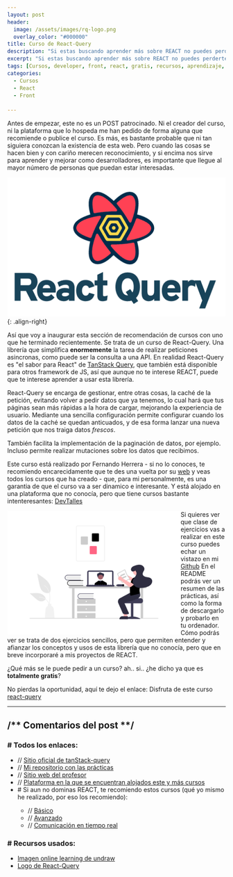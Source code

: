 ```yaml
---
layout: post
header:
  image: /assets/images/rq-logo.png
  overlay_color: "#000000"
title: Curso de React-Query
description: "Si estas buscando aprender más sobre REACT no puedes perderte este curso GRATUITO de devtalles."
excerpt: "Si estas buscando aprender más sobre REACT no puedes perderte este curso GRATUITO de devtalles."
tags: [Cursos, developer, front, react, gratis, recursos, aprendizaje, e-learning]
categories: 
  - Cursos
  - React
  - Front

---    
```



Antes de empezar, este no es un POST patrocinado. Ni el creador del curso, ni la plataforma que lo hospeda me han pedido de forma alguna que recomiende o publice el curso. Es más, es bastante probable que ni tan siguiera conozcan la existencia de esta web. Pero cuando las cosas se hacen bien y con cariño merecen reconocimiento, y si encima nos sirve para aprender y mejorar como desarrolladores, es importante que llegue al mayor número de personas que puedan estar interesadas.

![RQ Logo](/assets/images/rq-logo.png){: .align-right}

Así que voy a inaugurar esta sección de recomendación de cursos con uno que he terminado recientemente. Se trata de un curso de React-Query. Una librería que simplifica __enormemente__ la tarea de realizar peticiones asincronas, como puede ser la consulta a una API. En realidad React-Query es "el sabor para React" de [TanStack Query](https://tanstack.com/query/v3/), que también está disponible para otros framework de JS, así que aunque no te interese REACT, puede que te interese aprender a usar esta librería.

React-Query se encarga de gestionar, entre otras cosas, la caché de la petición, evitando volver a pedir datos que ya tenemos, lo cual hará que tus páginas sean más rápidas a la hora de cargar, mejorando la experiencia de usuario. Mediante una sencilla configuración permite configurar cuando los datos de la caché se quedan anticuados, y de esa forma lanzar una nueva petición que nos traiga datos *frescos*.

También facilita la implementación de la paginación de datos, por ejemplo. Incluso permite realizar mutaciones sobre los datos que recibimos.

Este curso está realizado por Fernando Herrera - si no lo conoces, te recomiendo encarecidamente que te des una vuelta por su [web](https://fernando-herrera.com/) y veas todos los cursos que ha creado - que, para mi personalmente, es una garantia de que el curso va a ser dinamico e interesante. Y está alojado en una plataforma que no conocía, pero que tiene cursos bastante intenteresantes: [DevTalles](https://cursos.devtalles.com/)

<img src="/assets/images/learn.png" align="left" width='400px'/>

Si quieres ver que clase de ejercicios vas a realizar en este curso puedes echar un vistazo en mi [Github](https://github.com/crakernano/curso-react-query) En el README podrás ver un resumen de las prácticas, así como la forma de descargarlo y probarlo en tu ordenador. Cómo podrás ver se trata de dos ejercicios sencillos, pero que permiten entender y afianzar los conceptos y usos de esta librería que no conocía, pero que en breve incorporaré a mis proyectos de REACT.

¿Qué más se le puede pedir a un curso? ah.. si.. ¿he dicho ya que es __totalmente gratis__?

No pierdas la oportunidad, aquí te dejo el enlace: Disfruta de este curso [react-query](https://cursos.devtalles.com/courses/take/react-query)

---

<div class="aditional-info">

<h2>/** Comentarios del post **/</h2>

<h3> # Todos los enlaces:</h3>
<ul>
  <li> // <a href="https://tanstack.com/query/v3/">Sitio oficial de tanStack-query</a></li>
  <li> // <a href="https://github.com/crakernano/curso-react-query">Mi repositorio con las prácticas</a></li>
  <li> // <a href="https://fernando-herrera.com/">Sitio web del profesor</a></li>
  <li> // <a href="https://cursos.devtalles.com/">Plataforma en la que se encuentran alojados este y más cursos</a></li>

  <li> # Si aun no dominas REACT, te recomiendo estos cursos (qué yo mismo he realizado, por eso los recomiendo):</li>

  <ul>
      <li> // <a href="https://www.udemy.com/course/react-cero-experto/">Básico</a></li>
      <li> // <a href="https://www.udemy.com/course/react-pro/">Avanzado</a></li>
      <li> // <a href="https://www.udemy.com/course/react-socket-io-fernando/">Comunicación en tiempo real</a></li>
  </ul>
</ul>

<h3> # Recursos usados:</h3> 
  <ul>
    <li> <a href="https://undraw.co/"> Imagen online learning de undraw</a></li>
    <li> <a href=""> Logo de React-Query</a></li>
  </ul>
</div>

